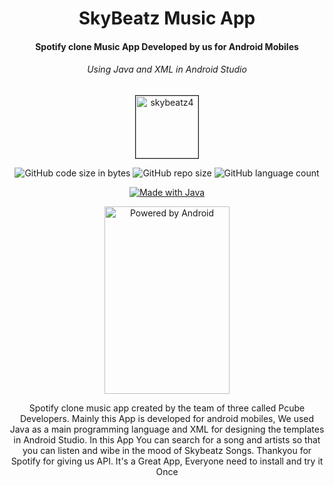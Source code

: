 <h1 align="center">SkyBeatz Music App</h1>
<h4 align="center">Spotify clone Music App Developed by us for Android Mobiles</h4> 
<h6 align="center">Using Java and XML in Android Studio</h4>

<p align="center"><a href="https://github.com/itsprathvi/skyBeatz/" align="center"><img height="100" width="100" src="https://i.ibb.co/985tn8s/skybeatz4.png" alt="skybeatz4" border="1"></a></p>

<p class="text-center mb-3" align="center">
   <a><img alt="GitHub code size in bytes" src="https://img.shields.io/github/languages/code-size/itsprathvi/skyBeatz?style=for-the-badge"></a>
   <a><img alt="GitHub repo size" src="https://img.shields.io/github/repo-size/itsprathvi/skyBeatz?style=for-the-badge"</a>
   <a><img alt="GitHub language count" src="https://img.shields.io/github/languages/count/itsprathvi/skyBeatz?style=for-the-badge"</a>
</p>

<p class="text-center mb-3" align="center">
   <a href="https://github.com/itsprathvi/skyBeatz"><img src="https://img.shields.io/badge/MADE%20WITH-JAVA-yellow" border="0" title="Made with Java" /></a>
</p>
      
<p class="text-center mb-3" align="center">
   <a href="https://github.com/itsprathvi/skyBeatz/"><img height="300" width="200" alt="Powered by Android" src="https://www.nicepng.com/png/full/300-3009128_download-andro-android-os-logo-png.png"></a>
</p>

<p align="center">
    Spotify clone music app created by the team of three called Pcube Developers. Mainly this App is developed for android mobiles, We used Java as a main programming language and XML for designing the templates in Android Studio. In this App You can search for a song and artists so that you can listen and wibe in the mood of Skybeatz Songs. Thankyou for Spotify for giving us API. It's a  Great App, Everyone need to install and try it Once
</p>
